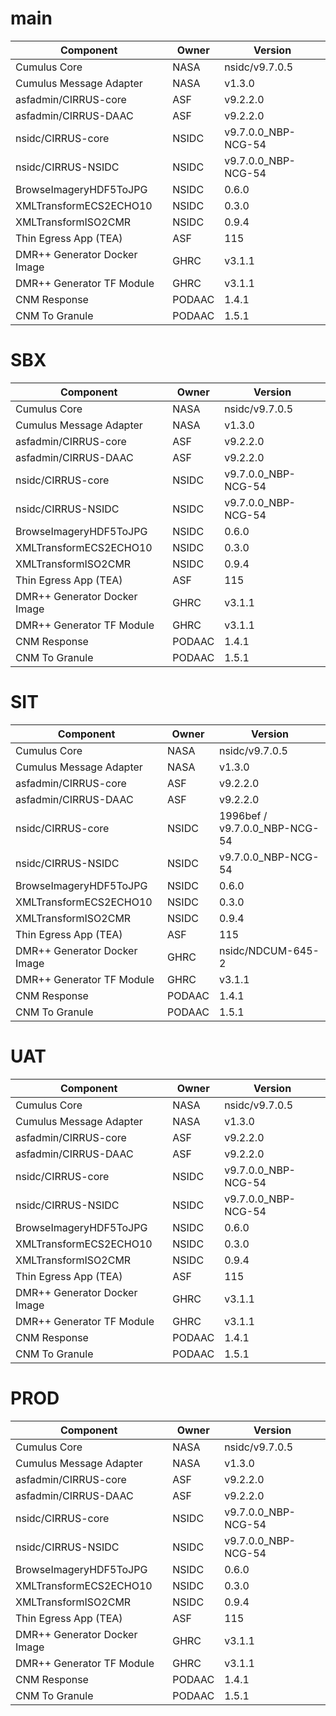 # main

| Component | Owner | Version |
| -- | -- | -- |
| Cumulus Core | NASA | nsidc/v9.7.0.5 |
| Cumulus Message Adapter | NASA | v1.3.0 |
| asfadmin/CIRRUS-core | ASF | v9.2.2.0 |
| asfadmin/CIRRUS-DAAC | ASF | v9.2.2.0 |
| nsidc/CIRRUS-core | NSIDC | v9.7.0.0_NBP-NCG-54 |
| nsidc/CIRRUS-NSIDC | NSIDC | v9.7.0.0_NBP-NCG-54 |
| BrowseImageryHDF5ToJPG | NSIDC | 0.6.0 |
| XMLTransformECS2ECHO10 | NSIDC | 0.3.0 |
| XMLTransformISO2CMR | NSIDC | 0.9.4 |
| Thin Egress App (TEA) | ASF | 115 |
| DMR++ Generator Docker Image | GHRC | v3.1.1 |
| DMR++ Generator TF Module | GHRC | v3.1.1 |
| CNM Response | PODAAC | 1.4.1 |
| CNM To Granule | PODAAC | 1.5.1 |

# SBX

| Component | Owner | Version |
| -- | -- | -- |
| Cumulus Core | NASA | nsidc/v9.7.0.5 |
| Cumulus Message Adapter | NASA | v1.3.0 |
| asfadmin/CIRRUS-core | ASF | v9.2.2.0 |
| asfadmin/CIRRUS-DAAC | ASF | v9.2.2.0 |
| nsidc/CIRRUS-core | NSIDC | v9.7.0.0_NBP-NCG-54 |
| nsidc/CIRRUS-NSIDC | NSIDC | v9.7.0.0_NBP-NCG-54 |
| BrowseImageryHDF5ToJPG | NSIDC | 0.6.0 |
| XMLTransformECS2ECHO10 | NSIDC | 0.3.0 |
| XMLTransformISO2CMR | NSIDC | 0.9.4 |
| Thin Egress App (TEA) | ASF | 115 |
| DMR++ Generator Docker Image | GHRC | v3.1.1 |
| DMR++ Generator TF Module | GHRC | v3.1.1 |
| CNM Response | PODAAC | 1.4.1 |
| CNM To Granule | PODAAC | 1.5.1 |

# SIT

| Component | Owner | Version |
| -- | -- | -- |
| Cumulus Core | NASA | nsidc/v9.7.0.5 |
| Cumulus Message Adapter | NASA | v1.3.0 |
| asfadmin/CIRRUS-core | ASF | v9.2.2.0 |
| asfadmin/CIRRUS-DAAC | ASF | v9.2.2.0 |
| nsidc/CIRRUS-core | NSIDC | 1996bef / v9.7.0.0_NBP-NCG-54 |
| nsidc/CIRRUS-NSIDC | NSIDC | v9.7.0.0_NBP-NCG-54 |
| BrowseImageryHDF5ToJPG | NSIDC | 0.6.0 |
| XMLTransformECS2ECHO10 | NSIDC | 0.3.0 |
| XMLTransformISO2CMR | NSIDC | 0.9.4 |
| Thin Egress App (TEA) | ASF | 115 |
| DMR++ Generator Docker Image | GHRC | nsidc/NDCUM-645-2 |
| DMR++ Generator TF Module | GHRC | v3.1.1 |
| CNM Response | PODAAC | 1.4.1 |
| CNM To Granule | PODAAC | 1.5.1 |

# UAT

| Component | Owner | Version |
| -- | -- | -- |
| Cumulus Core | NASA | nsidc/v9.7.0.5 |
| Cumulus Message Adapter | NASA | v1.3.0 |
| asfadmin/CIRRUS-core | ASF | v9.2.2.0 |
| asfadmin/CIRRUS-DAAC | ASF | v9.2.2.0 |
| nsidc/CIRRUS-core | NSIDC | v9.7.0.0_NBP-NCG-54 |
| nsidc/CIRRUS-NSIDC | NSIDC | v9.7.0.0_NBP-NCG-54 |
| BrowseImageryHDF5ToJPG | NSIDC | 0.6.0 |
| XMLTransformECS2ECHO10 | NSIDC | 0.3.0 |
| XMLTransformISO2CMR | NSIDC | 0.9.4 |
| Thin Egress App (TEA) | ASF | 115 |
| DMR++ Generator Docker Image | GHRC | v3.1.1 |
| DMR++ Generator TF Module | GHRC | v3.1.1 |
| CNM Response | PODAAC | 1.4.1 |
| CNM To Granule | PODAAC | 1.5.1 |

# PROD

| Component | Owner | Version |
| -- | -- | -- |
| Cumulus Core | NASA | nsidc/v9.7.0.5 |
| Cumulus Message Adapter | NASA | v1.3.0 |
| asfadmin/CIRRUS-core | ASF | v9.2.2.0 |
| asfadmin/CIRRUS-DAAC | ASF | v9.2.2.0 |
| nsidc/CIRRUS-core | NSIDC | v9.7.0.0_NBP-NCG-54 |
| nsidc/CIRRUS-NSIDC | NSIDC | v9.7.0.0_NBP-NCG-54 |
| BrowseImageryHDF5ToJPG | NSIDC | 0.6.0 |
| XMLTransformECS2ECHO10 | NSIDC | 0.3.0 |
| XMLTransformISO2CMR | NSIDC | 0.9.4 |
| Thin Egress App (TEA) | ASF | 115 |
| DMR++ Generator Docker Image | GHRC | v3.1.1 |
| DMR++ Generator TF Module | GHRC | v3.1.1 |
| CNM Response | PODAAC | 1.4.1 |
| CNM To Granule | PODAAC | 1.5.1 |